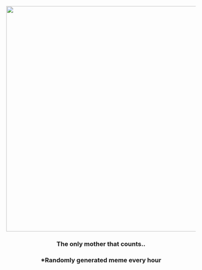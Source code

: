<p align="center">
        <img src="https://i.redd.it/ilh7u9ch81391.jpg" width="600" height="600">
        </p>
        <h3 align="center">The only mother that counts..</h3>
        <h3 align="center">*Randomly generated meme every hour</h3>
    